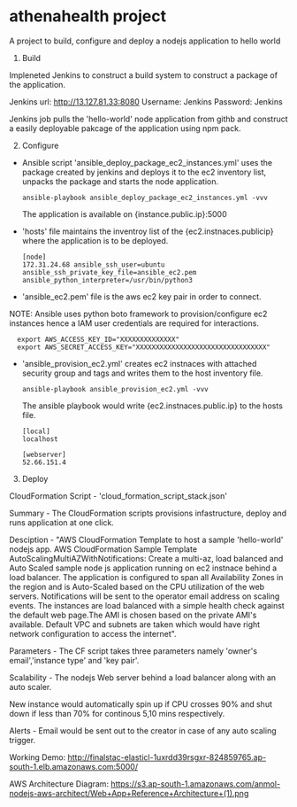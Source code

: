 # athenahealth project
A project to build, configure and deploy a nodejs application to hello world

1. Build 

  Impleneted Jenkins to construct a build system to construct a package of the application.

  Jenkins url: http://13.127.81.33:8080
  Username: Jenkins
  Password: Jenkins
  
  Jenkins job pulls the 'hello-world' node application from githb and construct a easily deployable pakcage of the application using npm   pack.




2. Configure

- Ansible script 'ansible_deploy_package_ec2_instances.yml' uses the package created by jenkins and deploys it to the ec2 inventory list, unpacks the package and starts the node application.


      ansible-playbook ansible_deploy_package_ec2_instances.yml -vvv


  The application is available on {instance.public.ip}:5000


- 'hosts' file maintains the inventroy list of the {ec2.instnaces.publicip} where the application is to be deployed.
                        
      [node]
      172.31.24.68 ansible_ssh_user=ubuntu ansible_ssh_private_key_file=ansible_ec2.pem ansible_python_interpreter=/usr/bin/python3


- 'ansible_ec2.pem' file is the aws ec2 key pair in order to connect.



NOTE: Ansible uses python boto framework to provision/configure ec2 instances hence a IAM user credentials are required for       interactions.

      export AWS_ACCESS_KEY_ID="XXXXXXXXXXXXXX"
      export AWS_SECRET_ACCESS_KEY="XXXXXXXXXXXXXXXXXXXXXXXXXXXXXXXXX"



- 'ansible_provision_ec2.yml' creates ec2 instnaces with attached security group and tags and writes them to the host inventory file.
  
  
      ansible-playbook ansible_provision_ec2.yml -vvv

  
  The ansible playbook would write {ec2.instnaces.public.ip} to the hosts file.

      [local]
      localhost

      [webserver]
      52.66.151.4



3. Deploy

  CloudFormation Script - 'cloud_formation_script_stack.json'

  Summary - The CloudFormation scripts provisions infastructure, deploy and runs application at one click.

  Desciption - "AWS CloudFormation Template to host a sample 'hello-world' nodejs app. AWS CloudFormation Sample Template   AutoScalingMultiAZWithNotifications: Create a multi-az, load balanced and Auto Scaled sample node js application running on ec2 instnace behind a load balancer. The application is configured to span all Availability Zones in the region and is Auto-Scaled based on the CPU utilization of the web servers. Notifications will be sent to the operator email address on scaling events. The instances are load balanced with a simple health check against the default web page.The AMI is chosen based on the private AMI's available. Default VPC and subnets are taken which would have right network configuration to access the internet".

  Parameters - The CF script takes three parameters namely 'owner's email','instance type' and 'key pair'.

  Scalability - The nodejs Web server behind a load balancer along with an auto scaler.
              
  New instance would automatically spin up if CPU crosses 90% and shut down if less than 70% for continous 5,10 mins respectively.

  Alerts - Email would be sent out to the creator in case of any auto scaling trigger.

  Working Demo: http://finalstac-elasticl-1uxrdd39rsgxr-824859765.ap-south-1.elb.amazonaws.com:5000/

  AWS Architecture Diagram: https://s3.ap-south-1.amazonaws.com/anmol-nodejs-aws-architect/Web+App+Reference+Architecture+(1).png

